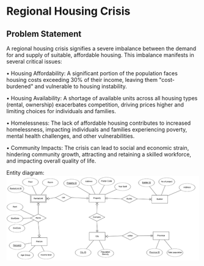 
# Regional Housing Crisis

## Problem Statement
A regional housing crisis signifies a severe imbalance between the demand for and supply of suitable, affordable housing. This imbalance manifests in several critical issues: 

•	Housing Affordability: A significant portion of the population faces housing costs exceeding 30% of their income, leaving them "cost-burdened" and vulnerable to housing instability. 

•	Housing Availability: A shortage of available units across all housing types (rental, ownership) exacerbates competition, driving prices higher and limiting choices for individuals and families.

•	Homelessness: The lack of affordable housing contributes to increased homelessness, impacting individuals and families experiencing poverty, mental health challenges, and other vulnerabilities. 

•	Community Impacts: The crisis can lead to social and economic strain, hindering community growth, attracting and retaining a skilled workforce, and impacting overall quality of life.

Entity diagram:
![Caption](ERmodel.png)
